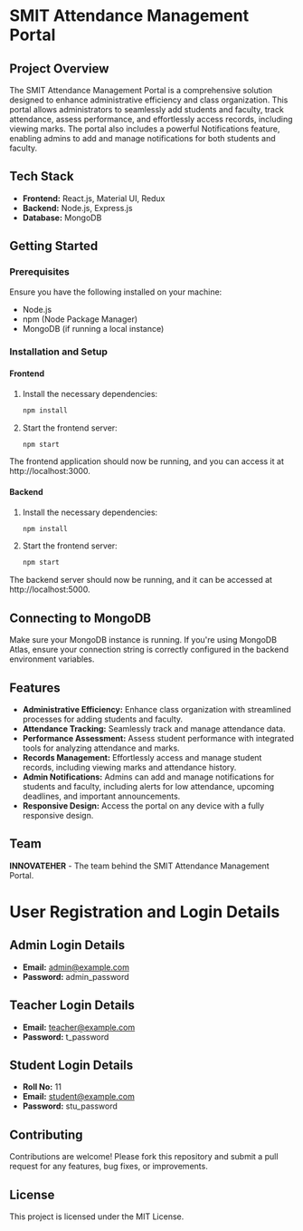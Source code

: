 # SMIT Attendance Management Portal

## Project Overview

The SMIT Attendance Management Portal is a comprehensive solution designed to enhance administrative efficiency and class organization. This portal allows administrators to seamlessly add students and faculty, track attendance, assess performance, and effortlessly access records, including viewing marks. The portal also includes a powerful Notifications feature, enabling admins to add and manage notifications for both students and faculty.

## Tech Stack

- **Frontend:** React.js, Material UI, Redux
- **Backend:** Node.js, Express.js
- **Database:** MongoDB

## Getting Started

### Prerequisites

Ensure you have the following installed on your machine:

- Node.js
- npm (Node Package Manager)
- MongoDB (if running a local instance)

### Installation and Setup

#### Frontend

1. Install the necessary dependencies:
   ```bash
   npm install


2. Start the frontend server:
   ```bash
   npm start

The frontend application should now be running, and you can access it at http://localhost:3000.   


#### Backend

1. Install the necessary dependencies:
   ```bash
   npm install


2. Start the frontend server:
   ```bash
   npm start
The backend server should now be running, and it can be accessed at http://localhost:5000.

## Connecting to MongoDB
Make sure your MongoDB instance is running. If you're using MongoDB Atlas, ensure your connection string is correctly configured in the backend environment variables.

## Features
- **Administrative Efficiency:** Enhance class organization with streamlined processes for adding students and faculty.
- **Attendance Tracking:** Seamlessly track and manage attendance data.
- **Performance Assessment:** Assess student performance with integrated tools for analyzing attendance and marks.
- **Records Management:** Effortlessly access and manage student records, including viewing marks and attendance history.
- **Admin Notifications:** Admins can add and manage notifications for students and faculty, including alerts for low attendance, upcoming deadlines, and important announcements.
- **Responsive Design:** Access the portal on any device with a fully responsive design.

## Team
**INNOVATEHER** - The team behind the SMIT Attendance Management Portal.

# User Registration and Login Details

## Admin Login Details

- **Email:** admin@example.com  
- **Password:** admin_password  

## Teacher Login Details

- **Email:** teacher@example.com  
- **Password:** t_password  

## Student Login Details

- **Roll No:** 11  
- **Email:** student@example.com  
- **Password:** stu_password  

## Contributing
Contributions are welcome! Please fork this repository and submit a pull request for any features, bug fixes, or improvements.

## License
This project is licensed under the MIT License.
